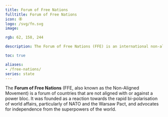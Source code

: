 ```yaml
---
title: Forum of Free Nations
fulltitle: Forum of Free Nations
icon: 🏵️
logo: /svg/fn.svg
image:

rgb: 62, 158, 244

description: The Forum of Free Nations (FFE) is an international non-aligned movement championing independence from the superpowers of the world.

toc: true

aliases:
- /free-nations/
series: state
---
```

The **Forum of Free Nations** (FFE, also known as the Non-Aligned Movement) is a forum of countries that are not aligned with or against a power bloc. It was founded as a reaction towards the rapid bi-polarisation of world affairs, particularly of NATO and the Warsaw Pact, and advocates for independence from the superpowers of the world.


